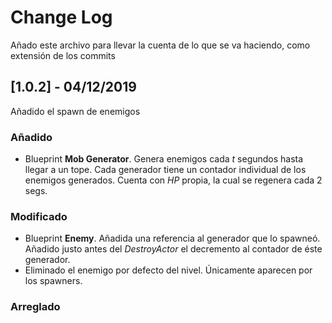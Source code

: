 
# Change Log

Añado este archivo para llevar la cuenta de lo que se va haciendo, como extensión de los commits
 
 
## [1.0.2] - 04/12/2019
  
Añadido el spawn de enemigos
 
### Añadido
 
 - Blueprint **Mob Generator**. Genera enemigos cada *t* segundos hasta llegar a un tope. Cada generador tiene un contador individual de los enemigos generados. Cuenta con *HP* propia, la cual se regenera cada 2 segs.
 
### Modificado
  
- Blueprint **Enemy**. Añadida una referencia al generador que lo spawneó. Añadido justo antes del *DestroyActor* el decremento al contador de éste generador.
- Eliminado el enemigo por defecto del nivel. Únicamente aparecen por los spawners.
 
### Arreglado
 